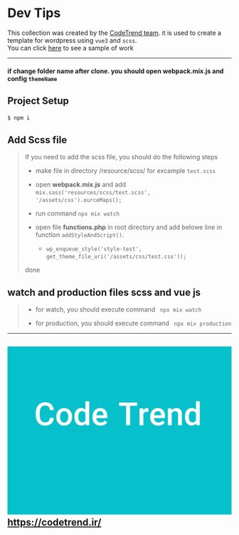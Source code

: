 
# Dev Tips 
This collection was created by the [CodeTrend team](https://codetrend.ir/). it is used to create a template for wordpress using `vue3` and `scss`.   
You can click [here](https://codetrend.ir/) to see a sample of work

---

#### if change folder name after clone. you should open **webpack.mix.js** and config `themeName`

## Project Setup
```
$ npm i
```



## Add Scss file
>
> If you need to add the scss file, you should do the following steps
>
> -  make file in directory /resource/scss/    for excample `test.scss`
>
> - open **webpack.mix.js** and add `mix.sass('resources/scss/test.scss', '/assets/css').ourceMaps();`
>
> - run command `npx mix watch`
>
> -  open file **functions.php** in root directory and add belowe line in function `addStyleAndScript()`.  
>    - `wp_enqueue_style('style-test', get_theme_file_uri('/assets/css/test.css'));`
> 
> done

## watch and production files scss and vue js
> - for watch, you should execute command ` npx mix watch`
>
> - for production, you should execute command ` npx mix production`
>
---
![Tux, the Linux mascot](/screenshot.png)
<https://codetrend.ir/>
---
